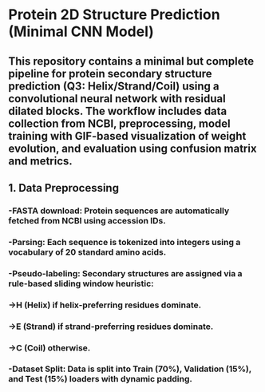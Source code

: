 # Protein 2D Structure Prediction (Minimal CNN Model)

## This repository contains a minimal but complete pipeline for protein secondary structure prediction (Q3: Helix/Strand/Coil) using a convolutional neural network with residual dilated blocks. The workflow includes data collection from NCBI, preprocessing, model training with GIF-based visualization of weight evolution, and evaluation using confusion matrix and metrics.
## 1. Data Preprocessing

  ### -FASTA download: Protein sequences are automatically fetched from NCBI using accession IDs.

  ### -Parsing: Each sequence is tokenized into integers using a vocabulary of 20 standard amino acids.

  ### -Pseudo-labeling: Secondary structures are assigned via a rule-based sliding window heuristic:

   ### ->H (Helix) if helix-preferring residues dominate.

   ### ->E (Strand) if strand-preferring residues dominate.

   ### ->C (Coil) otherwise.

  ### -Dataset Split: Data is split into Train (70%), Validation (15%), and Test (15%) loaders with dynamic padding.
